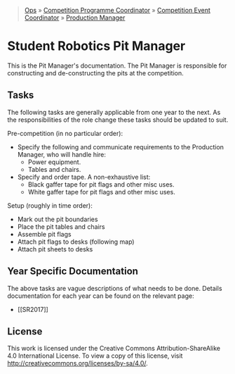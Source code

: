 > [Ops](https://bitbucket.org/srobo/ops-manual/wiki/Home) » [Competition Programme Coordinator](https://bitbucket.org/rspanton/sr-comp-programme/wiki/Home) » [Competition Event Coordinator](https://bitbucket.org/rspanton/sr-event-coord/wiki/Home) » [Production Manager](https://bitbucket.org/rspanton/sr-production/wiki/Home)

# Student Robotics Pit Manager

This is the Pit Manager's documentation. The Pit Manager is responsible for constructing and de-constructing the pits at the competition.

## Tasks

The following tasks are generally applicable from one year to the next. As the responsibilities of the role change these tasks should be updated to suit.

Pre-competition (in no particular order):

 * Specify the following and communicate requirements to the Production Manager, who will handle hire:
    * Power equipment.
    * Tables and chairs.
 * Specify and order tape. A non-exhaustive list:
    * Black gaffer tape for pit flags and other misc uses.
    * White gaffer tape for pit flags and other misc uses.

Setup (roughly in time order):

 * Mark out the pit boundaries
 * Place the pit tables and chairs
 * Assemble pit flags
 * Attach pit flags to desks (following map)
 * Attach pit sheets to desks

## Year Specific Documentation

The above tasks are vague descriptions of what needs to be done. Details documentation for each year can be found on the relevant page:

 * [[SR2017]]

## License
This work is licensed under the Creative Commons Attribution-ShareAlike 4.0 International License. To view a copy of this license, visit http://creativecommons.org/licenses/by-sa/4.0/.